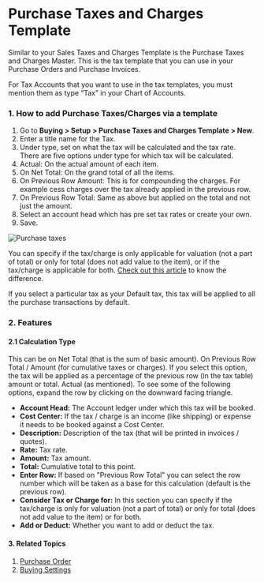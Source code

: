 <!-- add-breadcrumbs -->
# Purchase Taxes and Charges Template

Similar to your Sales Taxes and Charges Template is the Purchase Taxes and
Charges Master. This is the tax template that you can use in your Purchase
Orders and Purchase Invoices.

For Tax Accounts that you want to use in the tax templates, you must mention
them as type “Tax” in your Chart of Accounts.

### 1. How to add Purchase Taxes/Charges via a template

1. Go to **Buying > Setup > Purchase Taxes and Charges Template > New**.
2. Enter a title name for the Tax.
3. Under type, set on what the tax will be calculated and the tax rate. There are five options under type for which tax will be calculated.
  1. Actual: On the actual amount of each item.
  1. On Net Total: On the grand total of all the items.
  1. On Previous Row Amount: This is for compounding the charges. For example cess charges over the tax already applied in the previous row.
  1. On Previous Row Total: Same as above but applied on the total and not just the amount.
4. Select an account head which has pre set tax rates or create your own.
5. Save.
<img class="screenshot" alt="Purchase taxes" src="{{docs_base_url}}/assets/img/buying/purchase-taxes.png">

You can specify if the tax/charge is only applicable for valuation (not a part of total) or only for total (does not add value to the item), or if the tax/charge is applicable for both. [Check out this article](/docs/user/manual/en/accounts/articles/what-is-the-differences-of-total-and-valuation-in-tax-and-charges) to know the difference.

If you select a particular tax as your Default tax, this
tax will be applied to all the purchase transactions by default. 

### 2. Features
#### 2.1 Calculation Type

This can be on Net Total (that is the sum of basic amount). On Previous Row
Total / Amount (for cumulative taxes or charges). If you select this option,
the tax will be applied as a percentage of the previous row (in the tax table)
amount or total. Actual (as mentioned). To see some of the following options, expand the row by clicking on the downward facing triangle.

  * **Account Head:** The Account ledger under which this tax will be booked.
  * **Cost Center:** If the tax / charge is an income (like shipping) or expense it needs to be booked against a Cost Center.
  * **Description:** Description of the tax (that will be printed in invoices / quotes).
  * **Rate:** Tax rate.
  * **Amount:** Tax amount.
  * **Total:** Cumulative total to this point.
  * **Enter Row:** If based on "Previous Row Total" you can select the row number which will be taken as a base for this calculation (default is the previous row).
  * **Consider Tax or Charge for:** In this section you can specify if the tax/charge is only for valuation (not a part of total) or only for total (does not add value to the item) or for both.
  * **Add or Deduct:** Whether you want to add or deduct the tax.

#### 3. Related Topics
1. [Purchase Order](/docs/user/manual/en/buying/purchase-order)
1. [Buying Settings](/docs/user/manual/en/buying/setup/buying-settings)